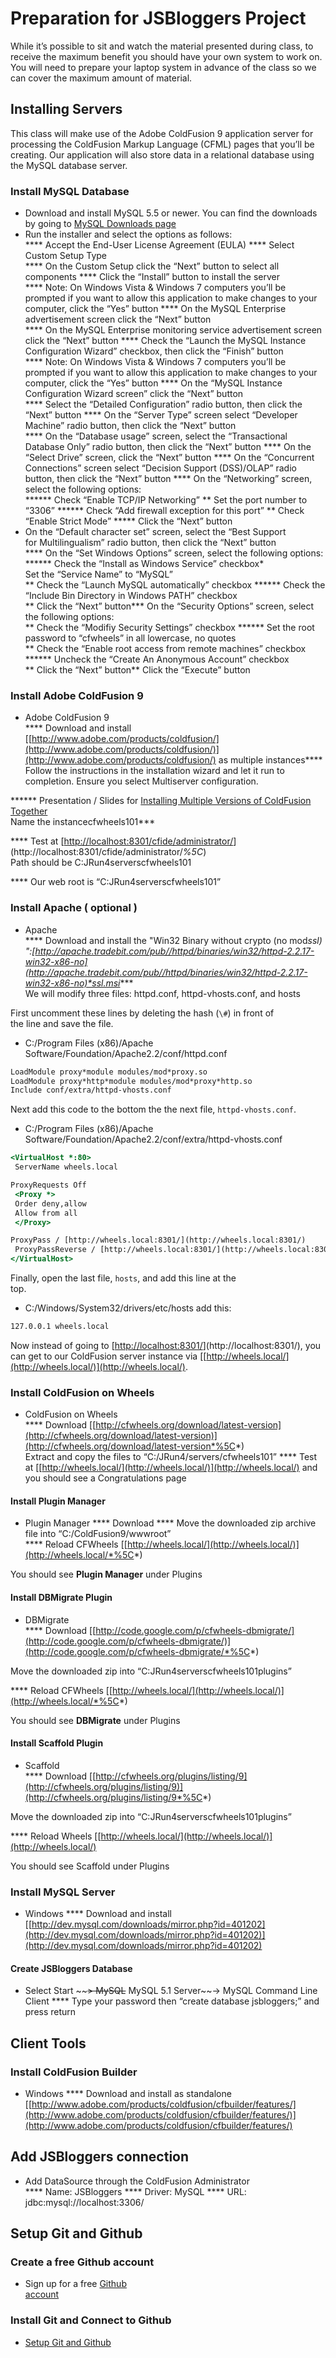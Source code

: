 # Preparation for JSBloggers Project

While it’s possible to sit and watch the material presented during class, to receive the maximum benefit you should have your own system to work on. You will need to prepare your laptop system in advance of the class so we can cover the maximum amount of material.

## Installing Servers

This class will make use of the Adobe ColdFusion 9 application server for processing the ColdFusion Markup Language (CFML) pages that you’ll be creating. Our application will also store data in a relational database using the MySQL database server.

### Install MySQL Database

- Download and install MySQL 5.5 or newer. You can find the downloads by going to [MySQL Downloads page](http://www.mysql.com)  
- Run the installer and select the options as follows:  
 **** Accept the End-User License Agreement (EULA)
 **** Select Custom Setup Type  
 **** On the Custom Setup click the “Next” button to select all components
 **** Click the “Install” button to install the server  
 **** Note: On Windows Vista & Windows 7 computers you’ll be prompted if you want to allow this application to make changes to your computer, click the “Yes” button
 **** On the MySQL Enterprise advertisement screen click the “Next” button  
 **** On the MySQL Enterprise monitoring service advertisement screen click the “Next” button
 **** Check the “Launch the MySQL Instance Configuration Wizard” checkbox, then click the “Finish” button  
 **** Note: On Windows Vista & Windows 7 computers you’ll be prompted if you want to allow this application to make changes to your computer, click the “Yes” button
 **** On the “MySQL Instance Configuration Wizard screen” click the “Next” button  
 **** Select the “Detailed Configuration” radio button, then click the “Next” button
 **** On the “Server Type” screen select “Developer Machine” radio button, then click the “Next” button  
 **** On the “Database usage” screen, select the “Transactional Database Only” radio button, then click the “Next” button
 **** On the “Select Drive” screen, click the “Next” button 
 **** On the “Concurrent Connections” screen select “Decision Support (DSS)/OLAP” radio button, then click the “Next” button
 **** On the “Networking” screen, select the following options:  
 ****** Check “Enable TCP/IP Networking”
 ** Set the port number to “3306” 
 ****** Check “Add firewall exception for this port”
 ** Check “Enable Strict Mode” ****\* Click the “Next” button  
- On the “Default character set” screen, select the “Best Support  
 for Multilingualism” radio button, then click the “Next” button  
 **** On the “Set Windows Options” screen, select the following options: 
 ****** Check the “Install as Windows Service” checkbox\*  
 Set the “Service Name” to “MySQL”  
** Check the “Launch MySQL automatically” checkbox
****** Check the “Include Bin Directory in Windows PATH” checkbox  
** Click the “Next” button**\* On the “Security Options” screen, select the following options:  
** Check the “Modifiy Security Settings” checkbox
****** Set the root password to “cfwheels” in all lowercase, no quotes  
** Check the “Enable root access from remote machines” checkbox
****** Uncheck the “Create An Anonymous Account” checkbox  
** Click the “Next” button\*\* Click the “Execute” button

### Install Adobe ColdFusion 9

- Adobe ColdFusion 9  
**** Download and install [[http://www.adobe.com/products/coldfusion/](http://www.adobe.com/products/coldfusion/)](http://www.adobe.com/products/coldfusion/) as multiple instances****  
Follow the instructions in the installation wizard and let it run to completion. Ensure you select Multiserver configuration.  

****** Presentation / Slides for [Installing Multiple Versions of ColdFusion Together](http://www.cfgothchic.com/blog/post.cfm/my-cfmeetup-presentation-installing-multiple-versions-of-coldfusion**)  
Name the instancecfwheels101**\*  

**** Test at [[http://localhost:8301/cfide/administrator/](http://localhost:8301/cfide/administrator/)](http://localhost:8301/cfide/administrator/*%5C*)  
Path should be C:JRun4serverscfwheels101   

**** Our web root is “C:JRun4serverscfwheels101”

### Install Apache ( optional )

- Apache  
 **** Download and install the "Win32 Binary without crypto (no mod*ssl) ":[http://apache.tradebit.com/pub//httpd/binaries/win32/httpd-2.2.17-win32-x86-no](http://apache.tradebit.com/pub//httpd/binaries/win32/httpd-2.2.17-win32-x86-no)*ssl.msi****  
 We will modify three files: httpd.conf, httpd-vhosts.conf, and hosts

First uncomment these lines by deleting the hash (`\#`) in front of  
the line and save the file.

- C:/Program Files (x86)/Apache Software/Foundation/Apache2.2/conf/httpd.conf

```cfm
LoadModule proxy*module modules/mod*proxy.so  
LoadModule proxy*http*module modules/mod*proxy*http.so  
Include conf/extra/httpd-vhosts.conf
```

Next add this code to the bottom the the next file, `httpd-vhosts.conf`.

- C:/Program Files (x86)/Apache Software/Foundation/Apache2.2/conf/extra/httpd-vhosts.conf

```cfm
<VirtualHost *:80>  
 ServerName wheels.local

ProxyRequests Off  
 <Proxy *>  
 Order deny,allow  
 Allow from all  
 </Proxy>

ProxyPass / [http://wheels.local:8301/](http://wheels.local:8301/)  
 ProxyPassReverse / [http://wheels.local:8301/](http://wheels.local:8301/)  
</VirtualHost>
```

Finally, open the last file, `hosts`, and add this line at the  
top.

- C:/Windows/System32/drivers/etc/hosts add this:

```cfm
127.0.0.1 wheels.local
```

Now instead of going to [[http://localhost:8301/](http://localhost:8301/)](http://localhost:8301/), you can get to our ColdFusion server instance via [[http://wheels.local/](http://wheels.local/)](http://wheels.local/).

### Install ColdFusion on Wheels

- ColdFusion on Wheels  
**** Download [[http://cfwheels.org/download/latest-version](http://cfwheels.org/download/latest-version)](http://cfwheels.org/download/latest-version*%5C*)  
Extract and copy the files to “C:/JRun4/servers/cfwheels101” 
**** Test at [[http://wheels.local/](http://wheels.local/)](http://wheels.local/) and you should see a Congratulations page

#### Install Plugin Manager

- Plugin Manager 
**** Download
**** Move the downloaded zip archive file into “C:/ColdFusion9/wwwroot”  
**** Reload CFWheels [[http://wheels.local/](http://wheels.local/)](http://wheels.local/*%5C*)  
 
You should see **Plugin Manager** under Plugins

#### Install DBMigrate Plugin

- DBMigrate  
**** Download [[http://code.google.com/p/cfwheels-dbmigrate/](http://code.google.com/p/cfwheels-dbmigrate/)](http://code.google.com/p/cfwheels-dbmigrate/*%5C*)  

Move the downloaded zip into “C:JRun4serverscfwheels101plugins”  
 
**** Reload CFWheels [[http://wheels.local/](http://wheels.local/)](http://wheels.local/*%5C*)  

You should see **DBMigrate** under Plugins

#### Install Scaffold Plugin

- Scaffold  
**** Download [[http://cfwheels.org/plugins/listing/9](http://cfwheels.org/plugins/listing/9)](http://cfwheels.org/plugins/listing/9*%5C*)  

Move the downloaded zip into “C:JRun4serverscfwheels101plugins”  
 
**** Reload Wheels [[http://wheels.local/](http://wheels.local/)](http://wheels.local/)  
 
You should see Scaffold under Plugins

### Install MySQL Server

- Windows
**** Download and install [[http://dev.mysql.com/downloads/mirror.php?id=401202](http://dev.mysql.com/downloads/mirror.php?id=401202)](http://dev.mysql.com/downloads/mirror.php?id=401202)

#### Create JSBloggers Database

- Select Start ~~~~\> MySQL~~ MySQL 5.1 Server~~-\> MySQL Command Line Client 
**** Type your password then “create database jsbloggers;” and press return

## Client Tools

### Install ColdFusion Builder

- Windows 
**** Download and install as standalone [[http://www.adobe.com/products/coldfusion/cfbuilder/features/](http://www.adobe.com/products/coldfusion/cfbuilder/features/)](http://www.adobe.com/products/coldfusion/cfbuilder/features/)

## Add JSBloggers connection

- Add DataSource through the ColdFusion Administrator  
**** Name: JSBloggers
**** Driver: MySQL 
**** URL: jdbc:mysql://localhost:3306/

## Setup Git and Github

### Create a free Github account

- Sign up for a free [Github  
 account](https://github.com/signup/free)

### Install Git and Connect to Github

- [Setup Git and Github](http://help.github.com/win-set-up-git/)